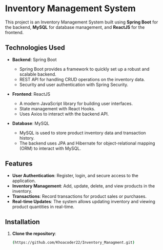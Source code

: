 # Inventory Management System

This project is an Inventory Management System built using **Spring Boot** for the backend, **MySQL** for database management, and **ReactJS** for the frontend.

## Technologies Used

- **Backend**: Spring Boot
  - Spring Boot provides a framework to quickly set up a robust and scalable backend.
  - REST API for handling CRUD operations on the inventory data.
  - Security and user authentication with Spring Security.
  
- **Frontend**: ReactJS
  - A modern JavaScript library for building user interfaces.
  - State management with React Hooks.
  - Uses Axios to interact with the backend API.
  
- **Database**: MySQL
  - MySQL is used to store product inventory data and transaction history.
  - The backend uses JPA and Hibernate for object-relational mapping (ORM) to interact with MySQL.

## Features

- **User Authentication**: Register, login, and secure access to the application.
- **Inventory Management**: Add, update, delete, and view products in the inventory.
- **Transactions**: Record transactions for product sales or purchases.
- **Real-time Updates**: The system allows updating inventory and viewing product quantities in real-time.

## Installation

1. **Clone the repository**:
   ```bash
   (https://github.com/Khoacoder22/Inventory_Managment.git)
